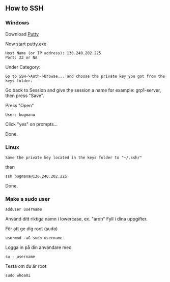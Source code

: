 ## How to SSH


### Windows


Download [Putty](https://www.chiark.greenend.org.uk/~sgtatham/putty/latest.html)


Now start putty.exe

```
Host Name (or IP address): 130.240.202.225
Port: 22 or NA
```
Under Category:

```
Go to SSH->Auth->Browse... and choose the private key you got from the keys folder. 
```

Go back to Session and give the session a name for example: grp1-server, then press "Save".


Press "Open"

```
User: bugmana
```

Click "yes" on prompts...


Done.


### Linux

```
Save the private key located in the keys folder to "~/.ssh/"
```

then

```
ssh bugmana@130.240.202.225
```


Done.

### Make a sudo user

```
adduser username
```

Använd ditt riktiga namn i lowercase, ex. "aron"
Fyll i dina uppgifter.

För att ge dig root (sudo)

```
usermod -aG sudo username
```

Logga in på din användare med


```
su - username
```
Testa om du är root
 
```
sudo whoami
```
